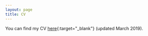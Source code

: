 ```yaml
---
layout: page
title: CV
---
```


You can find my CV [here](/pdfs/cv_march2019.pdf){:target="_blank"} (updated March 2019).